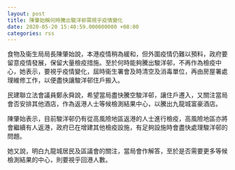 ```yaml
---
layout: post
title: 陳肇始稱何時騰出駿洋邨需視乎疫情變化
date: 2020-05-20 15:40:59.000000000 +08:00
categories: rss
---
```


食物及衞生局局長陳肇始說，本港疫情稍為緩和，但外圍疫情仍難以預料，政府要留意疫情發展，保留大量檢疫措施。至於何時能夠騰出駿洋邨，不再作為檢疫中心，她表示，要視乎疫情變化，屆時衞生署會及時清空及消毒單位，再由房屋署處理維修工作，以便盡快讓駿洋邨住戶搬入。

民建聯立法會議員鄭永舜說，希望當局盡快騰空駿洋邨，讓住戶遷入，又關注當局會否安排其他酒店，作為返港人士等候檢測結果中心，以騰出九龍城富豪酒店。

陳肇始表示，目前駿洋邨仍有從高風險地區返港的人士進行檢疫，高風險地區亦將會繼續有人返港，政府已在增建其他檢疫設施，有足夠設施時會盡快處理駿洋邨的問題。

她又說，明白九龍城居民及區議會的關注，當局會作解答，至於是否需要更多等候檢測結果的中心，則要視乎回港人數。
